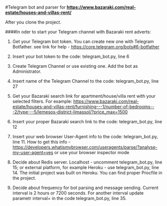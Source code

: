 #Telegram bot and parser for
**https://www.bazaraki.com/real-estate/houses-and-villas-rent/**

After you clone the project. 

####In oder to start your Telegram channel with Bazaraki rent adverts:

1. Get your Telegram bot token. You can create new one with Telegram Botfather.
see link for help - https://core.telegram.org/bots#6-botfather

2. Insert your bot token to the code: telegram_bot.py, line 6

3. Create Telegram Channel or use existing one. Add the bot as Administrator.

4. Insert name of the Telegram Channel to the code: telegram_bot.py, line 27

5. Get your Bazaraki search link for apartment/house/villa rent with
your selected filters. For example:
https://www.bazaraki.com/real-estate/houses-and-villas-rent/furnishing---1/number-of-bedrooms---2/type---5/lemesos-district-limassol/?price_max=1500

6. Insert your proper Bazaraki search link to the code: telegram_bot.py, line 12

7. Insert your web browser User-Agent info to the code: telegram_bot.py, line 11.
How to get this info - https://developers.whatismybrowser.com/useragents/parse/?analyse-my-user-agent=yes
or use your browser inspector mode

8. Decide about Redis server. 
Localhost - uncomment telegram_bot.py, line 15; or external platform, 
for example Heroku - use telegram_bot.py, line 14.
The initial project was built on Heroku. You can find proper Procfile in the project.

9. Decide about frequency for bot parsing and message sending. 
Current interval is 2 hours or 7200 seconds. For another interval
update parametr interval= in the code telegram_bot.py, line 35.

